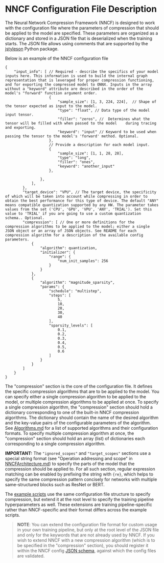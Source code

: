 # NNCF Configuration File Description

The Neural Network Compression Framework (NNCF) is designed to work with the configuration file where the parameters of compression that should be applied to the model are specified. 
These parameters are organized as a dictionary and stored in a JSON file that is deserialized when the training starts. 
The JSON file allows using comments that are supported by the [jstyleson](https://github.com/linjackson78/jstyleson) Python package.

Below is an example of the NNCF configuration file

```
{
    "input_info": [ // Required - describe the specifics of your model inputs here. This information is used to build the internal graph representation that is leveraged for proper compression functioning, and for exporting the compressed model to ONNX. Inputs in the array without a "keyword" attribute are described in the order of the model's "forward" function argument order.
                    {
                        "sample_size": [1, 3, 224, 224],  // Shape of the tensor expected as input to the model.
                        "type": "float", // Data type of the model input tensor.
                        "filler": "zeros", //  Determines what the tensor will be filled with when passed to the model    during tracing and exporting.
                        "keyword": "input" // Keyword to be used when passing the tensor to the model's 'forward' method. Optional.
                    },
                    // Provide a description for each model input.
                    {
                        "sample_size": [1, 1, 28, 28],
                        "type": "long",
                        "filler": "ones",
                        "keyword": "another_input"
                    },

                },
            ],
        },
        "target_device": "VPU", // The target device, the specificity of which will be taken into account while compressing in order to obtain the best performance for this type of device. The default "ANY" means compatible quantization supported by any HW. The parameter takes values from the set ('CPU', 'GPU', 'VPU', 'ANY', 'TRIAL'). Set this value to 'TRIAL' if you are going to use a custom quantization schema.. Optional.
        "compression": [ // One or more definitions for the compression algorithms to be applied to the model; either a single JSON object or an array of JSON objects. See README for each compression algorithm for a description of the available config parameters.
            {
                "algorithm": quantization,
                "initializer": {
                    "range": {
                        "num_init_samples": 256
                    }
                }
            },
            {
                "algorithm": "magnitude_sparsity",
                "params": {
                    "schedule": "multistep",
                    "steps": [
                        5,
                        10,
                        20,
                        30,
                        40
                    ],
                    "sparsity_levels": [
                        0.1,
                        0.2,
                        0.3,
                        0.4,
                        0.5,
                        0.6
                    ]
                }
            }
        ]
    }
}
```


The "compression" section is the core of the configuration file.
It defines the specific compression algorithms that are to be applied to the model.
You can specify either a single compression algorithm to be applied to the model, or multiple compression algorithms to be applied at once.
To specify a single compression algorithm, the "compression" section should hold a dictionary corresponding to one of the built-in NNCF compression algorithms.
The dictionary should contain the name of the desired algorithm and the key-value pairs of the configurable parameters of the algorithm.
See [Algorithms.md](./Algorithms.md) for a list of supported algorithms and their configuration formats.
To specify multiple compression algorithm at once, the "compression" section should hold an array (list) of dictionaries each corresponding to a single compression algorithm.

**IMPORTANT:** The `"ignored_scopes"` and `"target_scopes"` sections use a special string format (see "Operation addressing and scope" in [NNCFArchitecture.md](./NNCFArchitecture.md)) to specify the parts of the model that the compression should be applied to. For all such section, regular expression matching can be enabled by prefixing the string with `{re}`, which helps to specify the same compression pattern concisely for networks with multiple same-structured blocks such as ResNet or BERT.

The [example scripts](../examples) use the same configuration file structure to specify compression, but extend it at the root level to specify the training pipeline hyperparameters as well.
These extensions are training pipeline-specific rather than NNCF-specific and their format differs across the example scripts.

> **NOTE**: You can extend the configuration file format for custom usage in your own training pipeline, but only at the root level of the JSON file and only for the keywords that are not already used by NNCF.
If you wish to extend NNCF with a new compression algorithm (which is to be specified in the "compression" section), you should register it within the NNCF config [JSON schema](../nncf/config/schema.py), against which the config files are validated.
